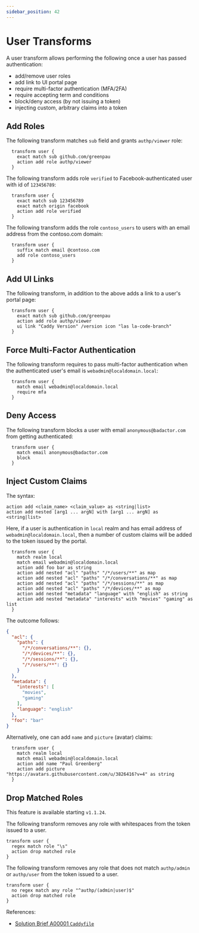 ```yaml
---
sidebar_position: 42
---
```


# User Transforms

A user transform allows performing the following once a user has passed
authentication:

* add/remove user roles
* add link to UI portal page
* require multi-factor authentication (MFA/2FA)
* require accepting term and conditions
* block/deny access (by not issuing a token)
* injecting custom, arbitrary claims into a token


## Add Roles

The following transform matches `sub` field and grants `authp/viewer` role:

```
  transform user {
    exact match sub github.com/greenpau
    action add role authp/viewer
  }
```

The following transform adds role `verified` to Facebook-authenticated user
with id of `123456789`:

```
  transform user {
    exact match sub 123456789
    exact match origin facebook
    action add role verified
  }
```

The following transform adds the role `contoso_users` to users with an email
address from the contoso.com domain:

```
  transform user {
    suffix match email @contoso.com
    add role contoso_users
  }
```

## Add UI Links

The following transform, in addition to the above adds a link to a user's
portal page:

```
  transform user {
    exact match sub github.com/greenpau
    action add role authp/viewer
    ui link "Caddy Version" /version icon "las la-code-branch"
  }
```

## Force Multi-Factor Authentication

The following transform requires to pass multi-factor authentication when the
authenticated user's email is `webadmin@localdomain.local`:

```
  transform user {
    match email webadmin@localdomain.local
    require mfa
  }
```

## Deny Access

The following transform blocks a user with email `anonymous@badactor.com`
from getting authenticated:

```
  transform user {
    match email anonymous@badactor.com
    block
  }
```

## Inject Custom Claims

The syntax:

```
action add <claim_name> <claim_value> as <string|list>
action add nested [arg1 ... argN] with [arg1 ... argN] as <string|list>
```

Here, if a user is authentication in `local` realm and has email address
of `webadmin@localdomain.local`, then a number of custom claims will be
added to the token issued by the portal.

```
  transform user {
    match realm local
    match email webadmin@localdomain.local
    action add foo bar as string
    action add nested "acl" "paths" "/*/users/**" as map
    action add nested "acl" "paths" "/*/conversations/**" as map
    action add nested "acl" "paths" "/*/sessions/**" as map
    action add nested "acl" "paths" "/*/devices/**" as map
    action add nested "metadata" "language" with "english" as string
    action add nested "metadata" "interests" with "movies" "gaming" as list
  }
```

The outcome follows:

```json
{
  "acl": {
    "paths": {
      "/*/conversations/**": {},
      "/*/devices/**": {},
      "/*/sessions/**": {},
      "/*/users/**": {}
    }
  },
  "metadata": {
    "interests": [
      "movies",
      "gaming"
    ],
    "language": "english"
  },
  "foo": "bar"
}
```

Alternatively, one can add `name` and `picture` (avatar) claims:

```
  transform user {
    match realm local
    match email webadmin@localdomain.local
    action add name "Paul Greenberg"
    action add picture "https://avatars.githubusercontent.com/u/3826416?v=4" as string
  }
```

## Drop Matched Roles

This feature is available starting `v1.1.24`.

The following transform removes any role with whitespaces from the
token issued to a user.

```
transform user {
  regex match role "\s"
  action drop matched role
}
```

The following transform removes any role that does not match `authp/admin` or `authp/user`
from the token issued to a user.

```
transform user {
  no regex match any role "^authp/(admin|user)$"
  action drop matched role
}
```

References:

* [Solution Brief A00001 `Caddyfile`](https://github.com/greenpau/caddy-auth-docs/blob/main/assets/solutions/A00001/Caddyfile)